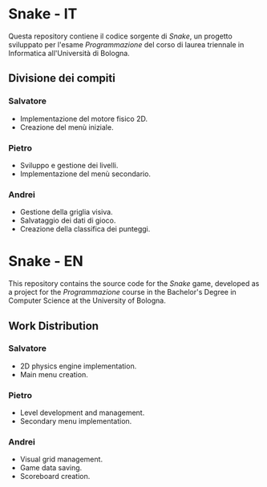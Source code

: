 # Snake - IT

Questa repository contiene il codice sorgente di _Snake_, un progetto sviluppato per l'esame _Programmazione_ del corso di laurea triennale in Informatica all'Università di Bologna.

## Divisione dei compiti

### Salvatore
- Implementazione del motore fisico 2D.
- Creazione del menù iniziale.

### Pietro
- Sviluppo e gestione dei livelli.
- Implementazione del menù secondario.

### Andrei
- Gestione della griglia visiva.
- Salvataggio dei dati di gioco.
- Creazione della classifica dei punteggi.

# Snake - EN 

This repository contains the source code for the _Snake_ game, developed as a project
for the _Programmazione_ course in the Bachelor's Degree in Computer Science at the University of Bologna.

## Work Distribution

### Salvatore
- 2D physics engine implementation.
- Main menu creation.

### Pietro
- Level development and management.
- Secondary menu implementation.

### Andrei
- Visual grid management.
- Game data saving.
- Scoreboard creation.